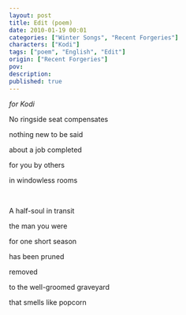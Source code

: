 ```yaml
---
layout: post
title: Edit (poem)
date: 2010-01-19 00:01
categories: ["Winter Songs", "Recent Forgeries"]
characters: ["Kodi"]
tags: ["poem", "English", "Edit"]
origin: ["Recent Forgeries"]
pov: 
description: 
published: true
---
```


*for Kodi*

No ringside seat compensates

nothing new to be said

about a job completed

for you by others

in windowless rooms

<br>

A half-soul in transit

the man you were

for one short season

has been pruned

removed

to the well-groomed graveyard

that smells like popcorn
